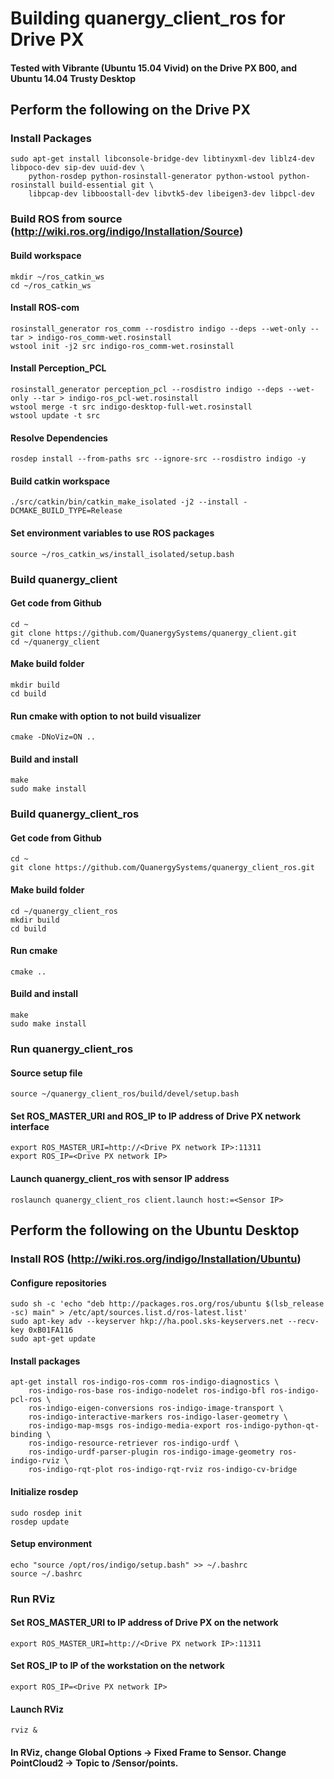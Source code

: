 # Building quanergy_client_ros for Drive PX

#### Tested with Vibrante (Ubuntu 15.04 Vivid) on the Drive PX B00, and Ubuntu 14.04 Trusty Desktop

## Perform the following on the Drive PX

### Install Packages

```
sudo apt-get install libconsole-bridge-dev libtinyxml-dev liblz4-dev libpoco-dev sip-dev uuid-dev \
    python-rosdep python-rosinstall-generator python-wstool python-rosinstall build-essential git \
    libpcap-dev libboostall-dev libvtk5-dev libeigen3-dev libpcl-dev
```
### Build ROS from source (http://wiki.ros.org/indigo/Installation/Source)

#### Build workspace
```
mkdir ~/ros_catkin_ws
cd ~/ros_catkin_ws
```
#### Install ROS-com
```
rosinstall_generator ros_comm --rosdistro indigo --deps --wet-only --tar > indigo-ros_comm-wet.rosinstall
wstool init -j2 src indigo-ros_comm-wet.rosinstall
```
#### Install Perception_PCL
```
rosinstall_generator perception_pcl --rosdistro indigo --deps --wet-only --tar > indigo-ros_pcl-wet.rosinstall
wstool merge -t src indigo-desktop-full-wet.rosinstall
wstool update -t src
```
#### Resolve Dependencies
```
rosdep install --from-paths src --ignore-src --rosdistro indigo -y
```
#### Build catkin workspace
```
./src/catkin/bin/catkin_make_isolated -j2 --install -DCMAKE_BUILD_TYPE=Release
```
#### Set environment variables to use ROS packages
```
source ~/ros_catkin_ws/install_isolated/setup.bash
```
### Build quanergy_client
#### Get code from Github
```
cd ~
git clone https://github.com/QuanergySystems/quanergy_client.git
cd ~/quanergy_client
```
#### Make build folder
```
mkdir build
cd build
```
#### Run cmake with option to not build visualizer
```
cmake -DNoViz=ON ..
```
#### Build and install
```
make
sudo make install
```
### Build quanergy_client_ros
#### Get code from Github
```
cd ~
git clone https://github.com/QuanergySystems/quanergy_client_ros.git
```
#### Make build folder
```
cd ~/quanergy_client_ros
mkdir build
cd build
```
#### Run cmake
```
cmake ..
```
#### Build and install
```
make
sudo make install
```
### Run quanergy_client_ros
#### Source setup file
```
source ~/quanergy_client_ros/build/devel/setup.bash
```
#### Set ROS_MASTER_URI and ROS_IP to IP address of Drive PX network interface
```
export ROS_MASTER_URI=http://<Drive PX network IP>:11311
export ROS_IP=<Drive PX network IP>
```
#### Launch quanergy_client_ros with sensor IP address
```
roslaunch quanergy_client_ros client.launch host:=<Sensor IP>
```

## Perform the following on the Ubuntu Desktop
### Install ROS (http://wiki.ros.org/indigo/Installation/Ubuntu)
#### Configure repositories
```
sudo sh -c 'echo "deb http://packages.ros.org/ros/ubuntu $(lsb_release -sc) main" > /etc/apt/sources.list.d/ros-latest.list'
sudo apt-key adv --keyserver hkp://ha.pool.sks-keyservers.net --recv-key 0xB01FA116
sudo apt-get update
```
#### Install packages
```
apt-get install ros-indigo-ros-comm ros-indigo-diagnostics \
    ros-indigo-ros-base ros-indigo-nodelet ros-indigo-bfl ros-indigo-pcl-ros \
    ros-indigo-eigen-conversions ros-indigo-image-transport \
    ros-indigo-interactive-markers ros-indigo-laser-geometry \
    ros-indigo-map-msgs ros-indigo-media-export ros-indigo-python-qt-binding \
    ros-indigo-resource-retriever ros-indigo-urdf \
    ros-indigo-urdf-parser-plugin ros-indigo-image-geometry ros-indigo-rviz \
    ros-indigo-rqt-plot ros-indigo-rqt-rviz ros-indigo-cv-bridge
```
#### Initialize rosdep
```
sudo rosdep init
rosdep update
```
#### Setup environment
```
echo "source /opt/ros/indigo/setup.bash" >> ~/.bashrc
source ~/.bashrc
```
### Run RViz
#### Set ROS_MASTER_URI to IP address of Drive PX on the network
```
export ROS_MASTER_URI=http://<Drive PX network IP>:11311
```
#### Set ROS_IP to IP of the workstation on the network
```
export ROS_IP=<Drive PX network IP>
```
#### Launch RViz
```
rviz &
```
#### In RViz, change Global Options → Fixed Frame to Sensor. Change PointCloud2 → Topic to /Sensor/points.
